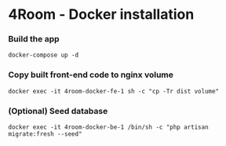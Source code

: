 # 4Room - Docker installation

### Build the app
```angular2html
docker-compose up -d 
```

### Copy built front-end code to nginx volume
```
docker exec -it 4room-docker-fe-1 sh -c "cp -Tr dist volume"
```

### (Optional) Seed database
```
docker exec -it 4room-docker-be-1 /bin/sh -c "php artisan migrate:fresh --seed"
```
